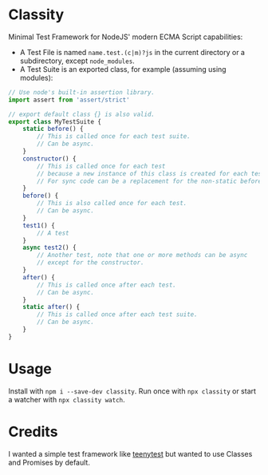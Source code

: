 # Classity
Minimal Test Framework for NodeJS' modern ECMA Script capabilities:
* A Test File is named `name.test.(c|m)?js` in the current directory or a subdirectory, except `node_modules`.
* A Test Suite is an exported class, for example (assuming using modules):
```javascript
// Use node's built-in assertion library.
import assert from 'assert/strict'

// export default class {} is also valid.
export class MyTestSuite {
	static before() {
		// This is called once for each test suite.
		// Can be async.
	}
	constructor() {
		// This is called once for each test
		// because a new instance of this class is created for each test.
		// For sync code can be a replacement for the non-static before method below.
	}
	before() {
		// This is also called once for each test.
		// Can be async.
	}
	test1() {
		// A test
	}
	async test2() {
		// Another test, note that one or more methods can be async
		// except for the constructor.
	}
	after() {
		// This is called once after each test.
		// Can be async.
	}
	static after() {
		// This is called once after each test suite.
		// Can be async.
	}
}
```
# Usage
Install with `npm i --save-dev classity`.
Run once with `npx classity` or start a watcher with `npx classity watch`.
# Credits
I wanted a simple test framework like [teenytest](https://github.com/testdouble/teenytest) but wanted to use Classes and Promises by default.

